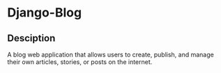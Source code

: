 # Django-Blog
## Desciption
A blog web application that allows users to create, publish, and manage their own articles, stories, or posts on the internet.


